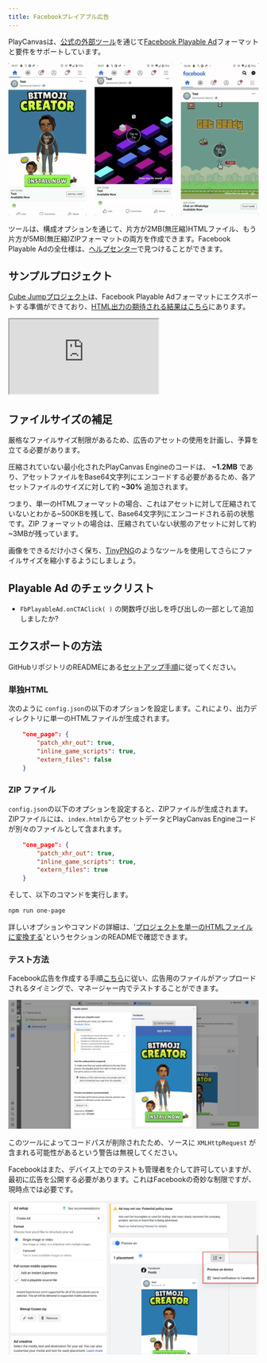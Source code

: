```yaml
---
title: Facebookプレイアブル広告
---
```


PlayCanvasは、[公式の外部ツール][2]を通じて[Facebook Playable Ad][1]フォーマットと要件をサポートしています。

![Facebook Playable Ads](/img/user-manual/editor/publishing/playable-ads/fb-playable-ads/fb-playable-ads.gif)

ツールは、構成オプションを通じて、片方が2MB(無圧縮)HTMLファイル、もう片方が5MB(無圧縮)ZIPフォーマットの両方を作成できます。Facebook Playable Adの全仕様は、[ヘルプセンター][4]で見つけることができます。

## サンプルプロジェクト

[Cube Jumpプロジェクト][5]は、Facebook Playable Adフォーマットにエクスポートする準備ができており、[HTML出力の期待される結果はこちら][6]にあります。

<div className="iframe-container">
    <iframe src="https://playcanv.as/e/p/Hywjl9Bh/" title="Cube Jump Playable Ad" allow="camera; microphone; xr-spatial-tracking; fullscreen" allowfullscreen></iframe>
</div>

## ファイルサイズの補足

厳格なファイルサイズ制限があるため、広告のアセットの使用を計画し、予算を立てる必要があります。

圧縮されていない最小化されたPlayCanvas Engineのコードは、 **\~1.2MB** であり、アセットファイルをBase64文字列にエンコードする必要があるため、各アセットファイルのサイズに対して約 **\~30%**  追加されます。

つまり、単一のHTMLフォーマットの場合、これはアセットに対して圧縮されていないとわかる\~500KBを残して、Base64文字列にエンコードされる前の状態です。ZIP フォーマットの場合は、圧縮されていない状態のアセットに対して約\~3MBが残っています。

画像をできるだけ小さく保ち、[TinyPNG][7]のようなツールを使用してさらにファイルサイズを縮小するようにしましょう。

## Playable Ad のチェックリスト

* `FbPlayableAd.onCTAClick( )` の関数呼び出しを呼び出しの一部として追加しましたか?

## エクスポートの方法

GitHubリポジトリのREADMEにある[セットアップ手順][8]に従ってください。

### 単独HTML

次のように `config.json`の以下のオプションを設定します。これにより、出力ディレクトリに単一のHTMLファイルが生成されます。

```json
    "one_page": {
        "patch_xhr_out": true,
        "inline_game_scripts": true,
        "extern_files": false
    }
```

### ZIP ファイル

`config.json`の以下のオプションを設定すると、ZIPファイルが生成されます。ZIPファイルには、`index.html`からアセットデータとPlayCanvas Engineコードが別々のファイルとして含まれます。

```json
    "one_page": {
        "patch_xhr_out": true,
        "inline_game_scripts": true,
        "extern_files": true
    }
```

そして、以下のコマンドを実行します。

```sh
npm run one-page
```

詳しいオプションやコマンドの詳細は、'[プロジェクトを単一のHTMLファイルに変換する][9]'というセクションのREADMEで確認できます。

### テスト方法

Facebook広告を作成する手順[こちら][10]に従い、広告用のファイルがアップロードされるタイミングで、マネージャー内でテストすることができます。

![Test Ad](/img/user-manual/editor/publishing/playable-ads/fb-playable-ads/fb-playable-ad-tester.jpg)

このツールによってコードパスが削除されたため、ソースに `XMLHttpRequest` が含まれる可能性があるという警告は無視してください。

Facebookはまた、デバイス上でのテストも管理者を介して許可していますが、最初に広告を公開する必要があります。これはFacebookの奇妙な制限ですが、現時点では必要です。

![Preview Ad](/img/user-manual/editor/publishing/playable-ads/fb-playable-ads/fb-playable-ad-preview-device.jpg)

[1]: https://www.facebook.com/business/ads/playable-ad-format
[2]: https://github.com/playcanvas/playcanvas-rest-api-tools
[4]: https://www.facebook.com/business/help/412951382532338
[5]: https://playcanvas.com/project/354998/overview/cube-jump-playable-ad-for-fb
[6]: pathname:///downloads/fb-playable-ad-cube-jump-html.zip
[7]: https://tinypng.com/
[8]: https://github.com/playcanvas/playcanvas-rest-api-tools#setup
[9]: https://github.com/playcanvas/playcanvas-rest-api-tools#converting-a-project-into-a-single-html-file
[10]: https://www.facebook.com/business/help/338940216641734
